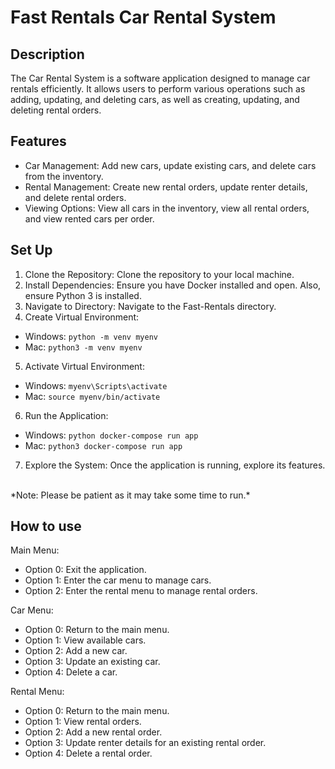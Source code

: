 
# Fast Rentals Car Rental System

## Description
The Car Rental System is a software application designed to manage car rentals efficiently. It allows users to perform various operations such as adding, updating, and deleting cars, as well as creating, updating, and deleting rental orders.

## Features
- Car Management: Add new cars, update existing cars, and delete cars from the inventory.
- Rental Management: Create new rental orders, update renter details, and delete rental orders.
- Viewing Options: View all cars in the inventory, view all rental orders, and view rented cars per order.

## Set Up
1. Clone the Repository: Clone the repository to your local machine.
2. Install Dependencies: Ensure you have Docker installed and open. Also, ensure Python 3 is installed.
3. Navigate to Directory: Navigate to the Fast-Rentals directory.
4. Create Virtual Environment:
- Windows: ``python -m venv myenv``
- Mac: ``python3 -m venv myenv``
5. Activate Virtual Environment:
- Windows: ``myenv\Scripts\activate``
- Mac: ``source myenv/bin/activate``
6. Run the Application:
- Windows: ``python docker-compose run app``
- Mac: ``python3 docker-compose run app``
7. Explore the System: Once the application is running, explore its features.
<br />
*Note: Please be patient as it may take some time to run.*  

## How to use
Main Menu: <br />
 - Option 0: Exit the application. <br />
 - Option 1: Enter the car menu to manage cars. <br />
 - Option 2: Enter the rental menu to manage rental orders.

Car Menu: <br />
 - Option 0: Return to the main menu. <br />
 - Option 1: View available cars. <br />
 - Option 2: Add a new car. <br />
 - Option 3: Update an existing car. <br />
 - Option 4: Delete a car. 

Rental Menu: <br />
 - Option 0: Return to the main menu. <br />
 - Option 1: View rental orders. <br />
 - Option 2: Add a new rental order. <br />
 - Option 3: Update renter details for an existing rental order. <br />
- Option 4: Delete a rental order. <br />